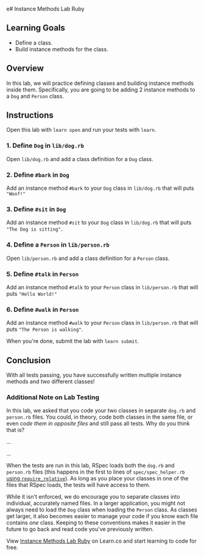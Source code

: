 e# Instance Methods Lab Ruby

## Learning Goals

- Define a class.
- Build instance methods for the class.

## Overview

In this lab, we will practice defining classes and building instance methods
inside them. Specifically, you are going to be adding 2 instance methods to a
`Dog` and `Person` class.

## Instructions

Open this lab with `learn open` and run your tests with `learn`.

### 1. Define `Dog` in `lib/dog.rb`

Open `lib/dog.rb` and add a class definition for a `Dog` class.

### 2. Define `#bark` in `Dog`

Add an instance method `#bark` to your `Dog` class in `lib/dog.rb` that will puts `"Woof!"`

### 3. Define `#sit` in `Dog`

Add an instance method `#sit` to your `Dog` class in `lib/dog.rb` that will puts
`"The Dog is sitting"`.

### 4. Define a `Person` in `lib/person.rb`

Open `lib/person.rb` and add a class definition for a `Person` class.

### 5. Define `#talk` in `Person`

Add an instance method `#talk` to your `Person` class in `lib/person.rb` that
will puts `"Hello World!"`

### 6. Define `#walk` in `Person`

Add an instance method `#walk` to your `Person` class in `lib/person.rb` that
will puts `"The Person is walking"`.

When you're done, submit the lab with `learn submit`.

## Conclusion

With all tests passing, you have successfully written multiple instance methods
and _two_ different classes!

### Additional Note on Lab Testing

In this lab, we asked that you code your two classes in separate `dog.rb` and
`person.rb` files. You could, in theory, code both classes in the same file, or
even _code them in opposite files_ and still pass all tests. Why do you think that is?

...

...

When the tests are run in this lab, RSpec loads both the `dog.rb` and
`person.rb` files (this happens in the first to lines of `spec/spec_helper.rb`
[using `require_relative`][]). As long as you place your classes in one of the
files that RSpec loads, the tests will have access to them.

[using `require_relative`]: https://apidock.com/ruby/Kernel/require_relative

While it isn't enforced, we do encourage you to separate classes into
individual, accurately named files. In a larger application, you might not
always need to load the `Dog` class when loading the `Person` class. As classes
get larger, it also becomes easier to manage your code if you know each file
contains _one_ class. Keeping to these conventions makes it easier in the future
to go back and read code you've previously written. 

<p data-visibility='hidden'>View <a href='https://learn.co/lessons/instance-methods-lab-ruby' title='Instance Methods Lab Ruby'>Instance Methods Lab Ruby</a> on Learn.co and start learning to code for free.</p>
